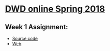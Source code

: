# [DWD online Spring 2018](https://github.com/ellacyt/DWD_online)
## Week 1 Assignment: 
-  [Source code](https://github.com/ellacyt/DWD_online/tree/master/week1)
-  [Web](https://github.com/ellacyt/DWD_online/blob/master/week1/index.html)
